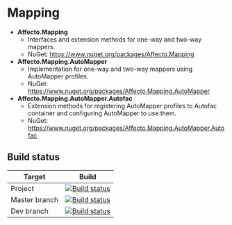 # Mapping
* **Affecto.Mapping**
  * Interfaces and extension methods for one-way and two-way mappers.
  * NuGet: https://www.nuget.org/packages/Affecto.Mapping
* **Affecto.Mapping.AutoMapper**
  * Implementation for one-way and two-way mappers using AutoMapper profiles.
  * NuGet: https://www.nuget.org/packages/Affecto.Mapping.AutoMapper
* **Affecto.Mapping.AutoMapper.Autofac**
  * Extension methods for registering AutoMapper profiles to Autofac container and configuring AutoMapper to use them.
  * NuGet: https://www.nuget.org/packages/Affecto.Mapping.AutoMapper.Autofac

## Build status

| Target | Build |
| -----------------------|------------------|
| Project | [![Build status](https://ci.appveyor.com/api/projects/status/v99lxtuud9r3fvl7?svg=true)](https://ci.appveyor.com/project/affecto/dotnet-mapping) |
| Master branch | [![Build status](https://ci.appveyor.com/api/projects/status/v99lxtuud9r3fvl7/branch/master?svg=true)](https://ci.appveyor.com/project/affecto/dotnet-mapping/branch/master) |
| Dev branch | [![Build status](https://ci.appveyor.com/api/projects/status/v99lxtuud9r3fvl7/branch/development?svg=true)](https://ci.appveyor.com/project/affecto/dotnet-mapping/branch/development) |
